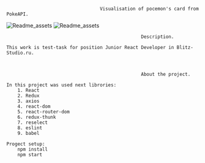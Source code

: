                                       Visualisation of pocemon's card from PokeAPI.

                                        

![Readme_assets](main.png)
![Readme_assets](cardDescript.png)


                                                     Description.
    
    This work is test-task for position Junior React Developer in Blitz-Studio.ru.



                                                     About the project.

    In this project was used next librories:
        1. React
        2. Redux
        3. axios
        4. react-dom
        5. react-router-dom
        6. redux-thunk
        7. reselect
        8. eslint
        9. babel

    Progect setup:
        npm install
        npm start